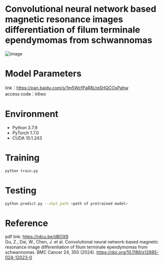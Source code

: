 # Convolutional neural network based magnetic resonance images differentiation of filum terminale ependymomas from schwannomas

![image](https://github.com/SLYXDWL/SpineTumorClassification/assets/83801963/197ac9e5-815a-4e7f-97e6-716a9a39f621)

# Model Parameters
link：https://pan.baidu.com/s/1m5WcfPaR8LtqSHQCOsPahw  <br>
access code：k6ws 

# Environment
* Python 3.7.9
* PyTorch 1.7.0
* CUDA 10.1.243

# Training
```bash
python train.py
```
# Testing
```bash
python predict.py --ckpt_path <path of pretrained model>
```
# Reference
pdf link: https://rdcu.be/dBOX9 <br>
Gu, Z., Dai, W., Chen, J. et al. Convolutional neural network-based magnetic resonance image differentiation of filum terminale ependymomas from schwannomas. BMC Cancer 24, 350 (2024). https://doi.org/10.1186/s12885-024-12023-0


